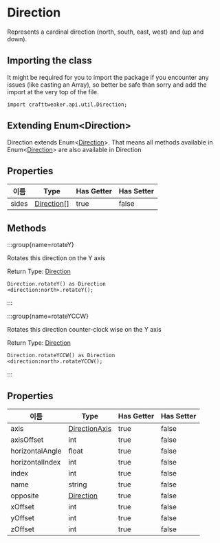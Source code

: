 # Direction

Represents a cardinal direction (north, south, east, west) and (up and down).

## Importing the class

It might be required for you to import the package if you encounter any issues (like casting an Array), so better be safe than sorry and add the import at the very top of the file.
```zenscript
import crafttweaker.api.util.Direction;
```


## Extending Enum&lt;Direction&gt;

Direction extends Enum&lt;[Direction](/vanilla/api/util/Direction)&gt;. That means all methods available in Enum&lt;[Direction](/vanilla/api/util/Direction)&gt; are also available in Direction

## Properties

| 이름    | Type                                       | Has Getter | Has Setter |
| ----- | ------------------------------------------ | ---------- | ---------- |
| sides | [Direction](/vanilla/api/util/Direction)[] | true       | false      |
## Methods

:::group{name=rotateY}

Rotates this direction on the Y axis

Return Type: [Direction](/vanilla/api/util/Direction)

```zenscript
Direction.rotateY() as Direction
<direction:north>.rotateY();
```

:::

:::group{name=rotateYCCW}

Rotates this direction counter-clock wise on the Y axis

Return Type: [Direction](/vanilla/api/util/Direction)

```zenscript
Direction.rotateYCCW() as Direction
<direction:north>.rotateYCCW();
```

:::


## Properties

| 이름              | Type                                             | Has Getter | Has Setter |
| --------------- | ------------------------------------------------ | ---------- | ---------- |
| axis            | [DirectionAxis](/vanilla/api/util/DirectionAxis) | true       | false      |
| axisOffset      | int                                              | true       | false      |
| horizontalAngle | float                                            | true       | false      |
| horizontalIndex | int                                              | true       | false      |
| index           | int                                              | true       | false      |
| name            | string                                           | true       | false      |
| opposite        | [Direction](/vanilla/api/util/Direction)         | true       | false      |
| xOffset         | int                                              | true       | false      |
| yOffset         | int                                              | true       | false      |
| zOffset         | int                                              | true       | false      |

